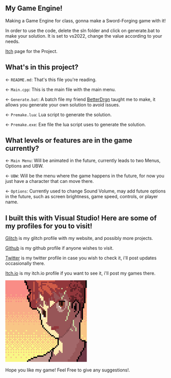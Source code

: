 ## My Game Engine!

Making a Game Engine for class, gonna make a Sword-Forging game with it!

In order to use the code, delete the sln folder and click on generate.bat to make your solution. It is set to vs2022, change the value according to your needs.

[Itch](https://alexmango.itch.io/sdl-sword-forger) page for the Project.

## What's in this project?

← `README.md`: That's this file you're reading.

← `Main.cpp`: This is the main file with the main menu.

← `Generate.bat`: A batch file my friend [BetterDrgn](https://github.com/BttrDrgn) taught me to make, it allows you generate your own solution to avoid issues.

← `Premake.lua`: Lua script to generate the solution.

← `Premake.exe`: Exe file the lua script uses to generate the solution.

## What levels or features are in the game currently?

← `Main Menu`: Will be animated in the future, currently leads to two Menus, Options and UBW.

← `UBW`: Will be the menu where the game happens in the future, for now you just have a character that can move there.

← `Options`: Currently used to change Sound Volume, may add future options in the future, such as screen brightness, game speed, controls, or player name.

## I built this with Visual Studio! Here are some of my profiles for you to visit!

[Glitch](https://glitch.com/@AlexGama11) is my glitch profile with my website, and possibly more projects.

[Github](https://github.com/AlexGama11) is my github profile if anyone wishes to visit.

[Twitter](https://twitter.com/Alex_CorreiaG) is my twitter profile in case you wish to check it, i'll post updates occasionally there.

[Itch.io](https://alexmango.itch.io) is my itch.io profile if you want to see it, i'll post my games there.

![Swords](https://raw.githubusercontent.com/AlexGama11/Game-Engine/master/assets/Shirou.png)

Hope you like my game! Feel Free to give any suggestions!.
